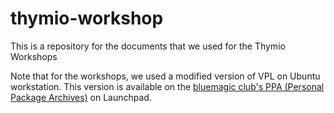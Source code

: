 # thymio-workshop

This is a repository for the documents that we used for the Thymio Workshops

Note that for the workshops, we used a modified version of VPL on Ubuntu workstation. This version is available on
the [bluemagic club's PPA (Personal Package Archives)](https://launchpad.net/~bluemagic-club/+archive/ubuntu/thymio) on Launchpad.
